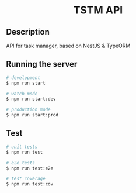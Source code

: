 <div align="center">
  <h1> TSTM API </h1>
</div>

## Description

API for task manager, based on NestJS & TypeORM

## Running the server

```bash
# development
$ npm run start

# watch mode
$ npm run start:dev

# production mode
$ npm run start:prod
```

## Test

```bash
# unit tests
$ npm run test

# e2e tests
$ npm run test:e2e

# test coverage
$ npm run test:cov
```
